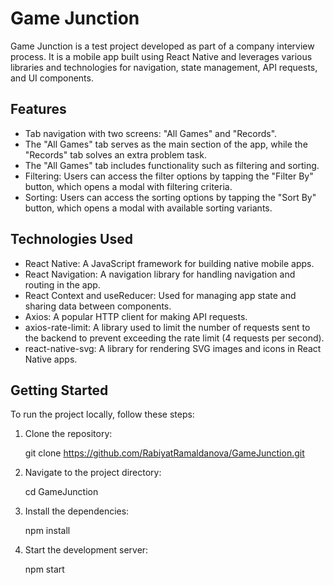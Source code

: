 # Game Junction

Game Junction is a test project developed as part of a company interview process. It is a mobile app built using React Native and leverages various libraries and technologies for navigation, state management, API requests, and UI components.

## Features

- Tab navigation with two screens: "All Games" and "Records".
- The "All Games" tab serves as the main section of the app, while the "Records" tab solves an extra problem task.
- The "All Games" tab includes functionality such as filtering and sorting.
- Filtering: Users can access the filter options by tapping the "Filter By" button, which opens a modal with filtering criteria.
- Sorting: Users can access the sorting options by tapping the "Sort By" button, which opens a modal with available sorting variants.

## Technologies Used

- React Native: A JavaScript framework for building native mobile apps.
- React Navigation: A navigation library for handling navigation and routing in the app.
- React Context and useReducer: Used for managing app state and sharing data between components.
- Axios: A popular HTTP client for making API requests.
- axios-rate-limit: A library used to limit the number of requests sent to the backend to prevent exceeding the rate limit (4 requests per second).
- react-native-svg: A library for rendering SVG images and icons in React Native apps.

## Getting Started

To run the project locally, follow these steps:

1. Clone the repository:

   git clone https://github.com/RabiyatRamaldanova/GameJunction.git

2. Navigate to the project directory:

   cd GameJunction

3. Install the dependencies:

   npm install

4. Start the development server:

   npm start